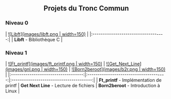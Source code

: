<h2 align="center">Projets du Tronc Commun</h2>

### Niveau 0
| [![Libft](images/libft.png | width=150)](https://github.com/MatthieuGillieron/libft) |
|:-----------------------------------:|
| **Libft** - Bibliothèque C          |

### Niveau 1
| [![Ft_printf](images/ft_printf.png | width=150)](https://github.com/MatthieuGillieron/ft_printf) | [![Get_Next_Line](images/gnl.png | width=150)](https://github.com/MatthieuGillieron/get_next_line) | [![Born2beroot](images/b2r.png | width=150)](https://github.com/MatthieuGillieron/born2beroot) |
|:-----------------------------------:|:--------------------------------------:|:---------------------------------------:|
| **Ft_printf** - Implémentation de printf | **Get Next Line** - Lecture de fichiers | **Born2beroot** - Introduction à Linux |
